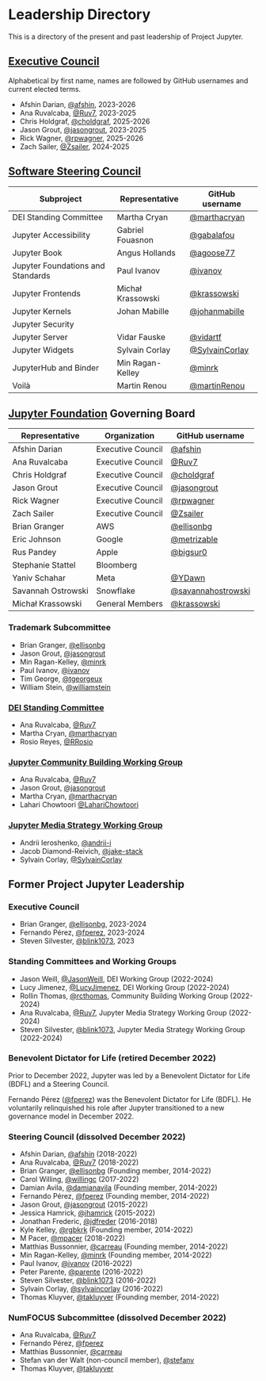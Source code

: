 # Leadership Directory

This is a directory of the present and past leadership of Project Jupyter.
## [Executive Council](executive_council.md)

Alphabetical by first name, names are followed by GitHub usernames and current elected terms.

- Afshin Darian, [@afshin](https://github.com/afshin), 2023-2026
- Ana Ruvalcaba, [@Ruv7](https://github.com/Ruv7), 2023-2025
- Chris Holdgraf, [@choldgraf](https://github.com/choldgraf), 2025-2026
- Jason Grout, [@jasongrout](https://github.com/jasongrout), 2023-2025
- Rick Wagner, [@rpwagner](https://github.com/rpwagner), 2025-2026
- Zach Sailer, [@Zsailer](https://github.com/zsailer), 2024-2025

## [Software Steering Council](software_steering_council.md)

| Subproject | Representative | GitHub username |
| ---------- | -------------- | --------------- |
| DEI Standing Committee | Martha Cryan | [@marthacryan](https://github.com/marthacryan) |
| Jupyter Accessibility | Gabriel Fouasnon | [@gabalafou](https://github.com/gabalafou) |
| Jupyter Book | Angus Hollands | [@agoose77](https://github.com/agoose77) |
| Jupyter Foundations and Standards | Paul Ivanov | [@ivanov](https://github.com/ivanov) |
| Jupyter Frontends | Michał Krassowski | [@krassowski](https://github.com/krassowski) |
| Jupyter Kernels | Johan Mabille | [@johanmabille](https://github.com/johanmabille) |
| Jupyter Security |  |  |
| Jupyter Server | Vidar Fauske | [@vidartf](https://github.com/vidartf) |
| Jupyter Widgets | Sylvain Corlay | [@SylvainCorlay](https://github.com/SylvainCorlay) |
| JupyterHub and Binder | Min Ragan-Kelley | [@minrk](https://github.com/minrk) |
| Voilà | Martin Renou | [@martinRenou](https://github.com/martinRenou) |

## [Jupyter Foundation](jupyter_foundation.md) Governing Board

| Representative | Organization | GitHub username |
| -------------- | ------------ | --------------- |
| Afshin Darian | Executive Council | [@afshin](https://github.com/afshin) |
| Ana Ruvalcaba | Executive Council | [@Ruv7](https://github.com/Ruv7) |
| Chris Holdgraf| Executive Council | [@choldgraf](https://github.com/choldgraf) |
| Jason Grout | Executive Council | [@jasongrout](https://github.com/jasongrout) |
| Rick Wagner | Executive Council | [@rpwagner](https://github.com/rpwagner) |
| Zach Sailer | Executive Council | [@Zsailer](https://github.com/zsailer) |
| Brian Granger | AWS | [@ellisonbg](https://github.com/ellisonbg) |
| Eric Johnson | Google | [@metrizable](https://github.com/metrizable) |
| Rus Pandey | Apple |  [@bigsur0](https://github.com/bigsur0) |
| Stephanie Stattel | Bloomberg |  |
| Yaniv Schahar | Meta | [@YDawn](https://github.com/YDawn) |
| Savannah Ostrowski | Snowflake | [@savannahostrowski](https://github.com/savannahostrowski) |
| Michał Krassowski | General Members | [@krassowski](https://github.com/krassowski) |

### Trademark Subcommittee

- Brian Granger, [@ellisonbg](https://github.com/ellisonbg)
- Jason Grout, [@jasongrout](https://github.com/jasongrout)
- Min Ragan-Kelley, [@minrk](https://github.com/minrk)
- Paul Ivanov, [@ivanov](https://github.com/ivanov)
- Tim George, [@tgeorgeux](https://github.com/tgeorgeux)
- William Stein, [@williamstein](https://github.com/williamstein)

### [DEI Standing Committee](charters/DeiCharter.md)

- Ana Ruvalcaba, [@Ruv7](https://github.com/Ruv7)
- Martha Cryan, [@marthacryan](https://github.com/marthacryan)
- Rosio Reyes, [@RRosio](https://github.com/rrosio)

### [Jupyter Community Building Working Group](communitybuildingworkinggroup.md)

- Ana Ruvalcaba, [@Ruv7](https://github.com/Ruv7)
- Jason Grout, [@jasongrout](https://github.com/jasongrout)
- Martha Cryan, [@marthacryan](https://github.com/marthacryan)
- Lahari Chowtoori [@LahariChowtoori](https://github.com/LahariChowtoori)

### [Jupyter Media Strategy Working Group](charters/MediaStrategyCharter.md)

- Andrii Ieroshenko, [@andrii-i](https://github.com/andrii-i)
- Jacob Diamond-Reivich, [@jake-stack](https://github.com/jake-stack)
- Sylvain Corlay, [@SylvainCorlay](https://github.com/SylvainCorlay)

## Former Project Jupyter Leadership

### Executive Council

- Brian Granger, [@ellisonbg](https://github.com/ellisonbg), 2023-2024
- Fernando Pérez, [@fperez](https://github.com/fperez), 2023-2024
- Steven Silvester, [@blink1073](https://github.com/blink1073), 2023

### Standing Committees and Working Groups

- Jason Weill, [@JasonWeill](https://github.com/JasonWeill), DEI Working Group (2022-2024)
- Lucy Jimenez, [@LucyJimenez](https://github.com/LucyJimenez), DEI Working Group (2022-2024)
- Rollin Thomas, [@rcthomas](https://github.com/rcthomas), Community Building Working Group (2022-2024)
- Ana Ruvalcaba, [@Ruv7](https://github.com/Ruv7), Jupyter Media Strategy Working Group (2022-2024)
- Steven Silvester, [@blink1073](https://github.com/blink1073), Jupyter Media Strategy Working Group (2022-2024)

### Benevolent Dictator for Life (retired December 2022)

Prior to December 2022, Jupyter was led by a Benevolent Dictator for Life (BDFL)
and a Steering Council.

Fernando Pérez ([@fperez](https://github.com/fperez)) was the Benevolent Dictator for Life (BDFL). He
voluntarily relinquished his role after Jupyter transitioned to a new governance model in December 2022.

### Steering Council (dissolved December 2022)

- Afshin Darian, [@afshin](https://github.com/afshin) (2018-2022)
- Ana Ruvalcaba, [@Ruv7](https://github.com/Ruv7) (2018-2022)
- Brian Granger, [@ellisonbg](https://github.com/ellisonbg) (Founding member, 2014-2022)
- Carol Willing, [@willingc](https://github.com/willingc) (2017-2022)
- Damian Avila, [@damianavila](https://github.com/damianavila) (Founding member, 2014-2022)
- Fernando Pérez, [@fperez](https://github.com/fperez) (Founding member, 2014-2022)
- Jason Grout, [@jasongrout](https://github.com/jasongrout) (2015-2022)
- Jessica Hamrick, [@jhamrick](https://github.com/jhamrick) (2015-2022)
- Jonathan Frederic, [@jdfreder](https://github.com/jdfreder) (2016-2018)
- Kyle Kelley, [@rgbkrk](https://github.com/rgbkrk) (Founding member, 2014-2022)
- M Pacer, [@mpacer](https://github.com/mpacer) (2018-2022)
- Matthias Bussonnier, [@carreau](https://github.com/carreau) (Founding member, 2014-2022)
- Min Ragan-Kelley, [@minrk](https://github.com/minrk) (Founding member, 2014-2022)
- Paul Ivanov, [@ivanov](https://github.com/ivanov) (2016-2022)
- Peter Parente, [@parente](https://github.com/parente) (2016-2022)
- Steven Silvester, [@blink1073](https://github.com/blink1073) (2016-2022)
- Sylvain Corlay, [@sylvaincorlay](https://github.com/sylvaincorlay) (2016-2022)
- Thomas Kluyver, [@takluyver](https://github.com/takluyver) (Founding member, 2014-2022)

### NumFOCUS Subcommittee (dissolved December 2022)

- Ana Ruvalcaba, [@Ruv7](https://github.com/Ruv7)
- Fernando Pérez, [@fperez](https://github.com/fperez)
- Matthias Bussonnier, [@carreau](https://github.com/carreau)
- Stefan van der Walt (non-council member), [@stefanv](https://github.com/stefanv)
- Thomas Kluyver, [@takluyver](https://github.com/takluyver)
